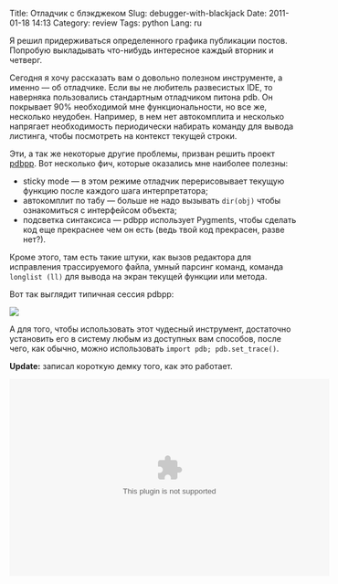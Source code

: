 Title: Отладчик с блэкджеком
Slug: debugger-with-blackjack
Date: 2011-01-18 14:13
Category: review
Tags: python
Lang: ru

Я решил придерживаться определенного графика публикации постов. Попробую выкладывать что-нибудь интересное каждый вторник и четверг.

Сегодня я хочу рассказать вам о довольно полезном инструменте, а именно — об отладчике. Если вы не любитель развесистых IDE, то наверняка пользовались стандартным отладчиком питона pdb. Он покрывает 90% необходимой мне функциональности, но все же, несколько неудобен. Например, в нем нет автокомплита и несколько напрягает необходимость периодически набирать команду для вывода листинга, чтобы посмотреть на контекст текущей строки.

Эти, а так же некоторые другие проблемы, призван решить проект [pdbpp][]. Вот несколько фич, которые оказались мне наиболее полезны:

* sticky mode — в этом режиме отладчик перерисовывает текущую функцию после каждого шага интерпретатора;
* автокомплит по табу — больше не надо вызывать `dir(obj)` чтобы ознакомиться с интерфейсом объекта;
* подсветка синтаксиса — pdbpp использует Pygments, чтобы сделать код еще прекраснее чем он есть (ведь твой код прекрасен, разве нет?).

Кроме этого, там есть такие штуки, как вызов редактора для исправления трассируемого файла, умный парсинг команд, команда `longlist (ll)` для вывода на экран текущей функции или метода.

Вот так выглядит типичная сессия pdbpp:

![](http://bitbucket.org/antocuni/pdb/raw/0c86c93cee41/screenshot.png)

А для того, чтобы использовать этот чудесный инструмент, достаточно установить его в систему любым из доступных вам способов, после чего, как обычно, можно использовать `import pdb; pdb.set_trace()`.

**Update:** записал короткую демку того, как это работает.

<object classid='clsid:d27cdb6e-ae6d-11cf-96b8-444553540000' codebase='http://download.macromedia.com/pub/shockwave/cabs/flash/swflash.cab#version=9,0,115,0' width='560' height='345'><param name='movie' value='http://screenr.com/Content/assets/screenr_1116090935.swf' ></param><param name='flashvars' value='i=158211' ></param><param name='allowFullScreen' value='true' ></param><embed src='http://screenr.com/Content/assets/screenr_1116090935.swf' flashvars='i=158211' allowFullScreen='true' width='560' height='345' pluginspage='http://www.macromedia.com/go/getflashplayer' ></embed></object>

[pdbpp]: https://bitbucket.org/antocuni/pdb/src
